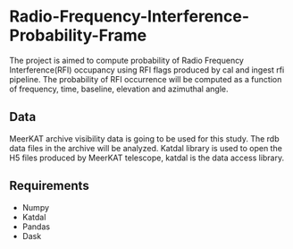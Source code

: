 # Radio-Frequency-Interference-Probability-Frame

The project is aimed to compute probability of Radio Frequency Interference(RFI) occupancy using RFI flags produced by cal and 
ingest rfi  pipeline. The probability of RFI occurrence will be computed as a function of frequency, time, baseline, elevation and
azimuthal angle.

## Data

MeerKAT archive visibility data is going to be used for this study. The rdb data files in the archive will be analyzed.
Katdal library is used to open the H5 files produced by MeerKAT telescope, katdal is the data access library.

## Requirements

- Numpy
- Katdal
- Pandas
- Dask
